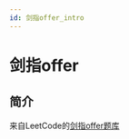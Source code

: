```yaml
---
id: 剑指offer_intro
---
```


# 剑指offer

## 简介

来自LeetCode的[剑指offer题库](https://leetcode-cn.com/problem-list/xb9nqhhg/)

<!-- ## 题目列表


### 剑指offer

![progress](
https://progress-bar.dev/75/?scale=75&title=completed&width=300&suffix=/75)


| 平台 | 题号 | 名称 | 难度 | 题解 | 标签 |
|--|--|--|--|--|--|
|leetcode|offer03|剑指 Offer 03. 数组中重复的数字|![level](https://shields.io/badge/-简单-green?style=flat-square)|[1.py](code/leetcode.offer03.数组中重复的数/1.py) <br />||
|leetcode|offer04|剑指 Offer 04. 二维数组中的查找|![level](https://shields.io/badge/-中等-yellow?style=flat-square)|[1.py](code/leetcode.offer04.搜索二维矩阵-ii/1.py) <br />[x双重二分查找但不适用.py](code/leetcode.offer04.搜索二维矩阵-ii/x双重二分查找但不适用.py) <br />|#分治法 <br />|
|leetcode|offer05|剑指 Offer 05. 替换空格|![level](https://shields.io/badge/-简单-green?style=flat-square)|[1.py](code/leetcode.offer05.替换空格/1.py) <br />||
|leetcode|offer06|剑指 Offer 06. 从尾到头打印链表|![level](https://shields.io/badge/-简单-green?style=flat-square)|[1.py](code/leetcode.offer06.倒序输出链表/1.py) <br />||
|leetcode|offer07|剑指 Offer 07. 重建二叉树|![level](https://shields.io/badge/-中等-yellow?style=flat-square)|[1.py](code/leetcode.offer07.前序中序还原二叉树/1.py) <br />||
|leetcode|offer09|剑指 Offer 09. 用两个栈实现队列|![level](https://shields.io/badge/-简单-green?style=flat-square)|[1.py](code/leetcode.offer09.双栈实现队列/1.py) <br />[2_更省事.py](code/leetcode.offer09.双栈实现队列/2_更省事.py) <br />||
|leetcode|offer10v1|剑指 Offer 10- I. 斐波那契数列|![level](https://shields.io/badge/-简单-green?style=flat-square)|[1.py](code/leetcode.offer10v1.斐波拉契数列/1.py) <br />|#动态规划 <br />#记忆化搜索 <br />|
|leetcode|offer10v2|剑指 Offer 10- II. 青蛙跳台阶问题|![level](https://shields.io/badge/-简单-green?style=flat-square)|[1.py](code/leetcode.offer10v2.青蛙跳台阶问题/1.py) <br />||
|leetcode|offer11|剑指 Offer 11. 旋转数组的最小数字|![level](https://shields.io/badge/-困难-red?style=flat-square)|[1.抄的.py](code/leetcode.offer11.旋转数组的最小数字/1.抄的.py) <br />|#分治法 <br />|
|leetcode|offer12|剑指 Offer 12. 矩阵中的路径|![level](https://shields.io/badge/-中等-yellow?style=flat-square)|[1.py](code/leetcode.offer12.矩阵中的路径/1.py) <br />|#回溯 <br />|
|leetcode|offer13|剑指 Offer 13. 机器人的运动范围|![level](https://shields.io/badge/-中等-yellow?style=flat-square)|[1.py](code/leetcode.offer13.机器人的运动范围/1.py) <br />[2_只要向右向下.py](code/leetcode.offer13.机器人的运动范围/2_只要向右向下.py) <br />|#深度优先搜索 <br />#广度优先搜索 <br />|
|leetcode|offer14v1|剑指 Offer 14- I. 剪绳子|![level](https://shields.io/badge/-中等-yellow?style=flat-square)|[1.py](code/leetcode.offer14v1.剪绳子/1.py) <br />[2_粗暴数学问题.py](code/leetcode.offer14v1.剪绳子/2_粗暴数学问题.py) <br />|#数学问题 <br />#动态规划 <br />|
|leetcode|offer14v2|剑指 Offer 14- II. 剪绳子 II|![level](https://shields.io/badge/-中等-yellow?style=flat-square)|[1.py](code/leetcode.offer14v2.剪绳子/1.py) <br />|#数学问题 <br />|
|leetcode|offer15|剑指 Offer 15. 二进制中1的个数|![level](https://shields.io/badge/-简单-green?style=flat-square)|[1.py](code/leetcode.offer15.二进制中1的个数/1.py) <br />[2_与运算.py](code/leetcode.offer15.二进制中1的个数/2_与运算.py) <br />|#位运算 <br />|
|leetcode|offer16|剑指 Offer 16. 数值的整数次方|![level](https://shields.io/badge/-中等-yellow?style=flat-square)|[1.py](code/leetcode.offer16.数值的整数次方/1.py) <br />[2_不需要记忆.py](code/leetcode.offer16.数值的整数次方/2_不需要记忆.py) <br />[2_快速幂.py](code/leetcode.offer16.数值的整数次方/2_快速幂.py) <br />|#递归 <br />#数学问题 <br />|
|leetcode|offer17|剑指 Offer 17. 打印从1到最大的n位数|![level](https://shields.io/badge/-中等-yellow?style=flat-square)|[1.py](code/leetcode.offer17.打印从1到最大的n位数/1.py) <br />[2_偷懒解法.py](code/leetcode.offer17.打印从1到最大的n位数/2_偷懒解法.py) <br />|#数学问题 <br />|
|leetcode|offer18|剑指 Offer 18. 删除链表的节点|![level](https://shields.io/badge/-简单-green?style=flat-square)|[1.py](code/leetcode.offer18.删除链表的节点/1.py) <br />||
|leetcode|offer19|剑指 Offer 19. 正则表达式匹配|![level](https://shields.io/badge/-困难-red?style=flat-square)|[1.py](code/leetcode.offer19.正则表达式匹配/1.py) <br />|#动态规划 <br />|
|leetcode|offer20|剑指 Offer 20. 表示数值的字符串|![level](https://shields.io/badge/-中等-yellow?style=flat-square)|[1.py](code/leetcode.offer20.表示数值的字符串/1.py) <br />|#状态机 <br />|
|leetcode|offer21|剑指 Offer 21. 调整数组顺序使奇数位于偶数前面|![level](https://shields.io/badge/-简单-green?style=flat-square)|[1.py](code/leetcode.offer21.调整数组顺序使奇数位于偶数前面/1.py) <br />||
|leetcode|offer22|剑指 Offer 22. 链表中倒数第k个节点|![level](https://shields.io/badge/-简单-green?style=flat-square)|[1.py](code/leetcode.offer22.链表中倒数第k个节点/1.py) <br />||
|leetcode|offer24|剑指 Offer 24. 反转链表|![level](https://shields.io/badge/-简单-green?style=flat-square)|[1_偷瞄了.py](code/leetcode.offer24.反转链表/1_偷瞄了.py) <br />||
|leetcode|offer25|剑指 Offer 25. 合并两个排序的链表|![level](https://shields.io/badge/-简单-green?style=flat-square)|[1.py](code/leetcode.offer25.合并两个排序的链表/1.py) <br />||
|leetcode|offer26|剑指 Offer 26. 树的子结构|![level](https://shields.io/badge/-中等-yellow?style=flat-square)|[1.py](code/leetcode.offer26.树的子结构/1.py) <br />|#深度优先搜索 <br />#二叉树 <br />|
|leetcode|offer27|剑指 Offer 27. 二叉树的镜像|![level](https://shields.io/badge/-简单-green?style=flat-square)|[1.py](code/leetcode.offer27.二叉树的镜像/1.py) <br />|#二叉树 <br />|
|leetcode|offer28|剑指 Offer 28. 对称的二叉树|![level](https://shields.io/badge/-简单-green?style=flat-square)|[1.py](code/leetcode.offer28.对称的二叉树/1.py) <br />|#深度优先搜索 <br />#广度优先搜索 <br />|
|leetcode|offer29|剑指 Offer 29. 顺时针打印矩阵|![level](https://shields.io/badge/-中等-yellow?style=flat-square)|[1.py](code/leetcode.offer29.顺时针打印矩阵/1.py) <br />||
|leetcode|offer30|剑指 Offer 30. 包含min函数的栈|![level](https://shields.io/badge/-中等-yellow?style=flat-square)|[1.py](code/leetcode.offer30.包含min函数的栈/1.py) <br />||
|leetcode|offer31|剑指 Offer 31. 栈的压入、弹出序列|![level](https://shields.io/badge/-中等-yellow?style=flat-square)|[1.py](code/leetcode.offer31.栈的压入弹出序列/1.py) <br />||
|leetcode|offer32v1|剑指 Offer 32 - I. 从上到下打印二叉树|![level](https://shields.io/badge/-中等-yellow?style=flat-square)|[1.py](code/leetcode.offer32v1.从上到下打印二叉树/1.py) <br />[2_更快.py](code/leetcode.offer32v1.从上到下打印二叉树/2_更快.py) <br />|#广度优先搜索 <br />|
|leetcode|offer32v2|剑指 Offer 32 - II. 从上到下打印二叉树 II|![level](https://shields.io/badge/-简单-green?style=flat-square)|[1.py](code/leetcode.offer32v2.从上到下打印二叉树/1.py) <br />|#广度优先搜索 <br />|
|leetcode|offer32v3|剑指 Offer 32 - III. 从上到下打印二叉树 III|![level](https://shields.io/badge/-中等-yellow?style=flat-square)|[1.py](code/leetcode.offer32v3.从上到下打印二叉树/1.py) <br />|#广度优先搜索 <br />|
|leetcode|offer33|剑指 Offer 33. 二叉搜索树的后序遍历序列|![level](https://shields.io/badge/-中等-yellow?style=flat-square)|[1_偷瞄了.py](code/leetcode.offer33.二叉搜索树的后序遍历序列/1_偷瞄了.py) <br />[2_遍历倒序_抄的.py](code/leetcode.offer33.二叉搜索树的后序遍历序列/2_遍历倒序_抄的.py) <br />|#二叉树 <br />|
|leetcode|offer34|剑指 Offer 34. 二叉树中和为某一值的路径|![level](https://shields.io/badge/-中等-yellow?style=flat-square)|[1.py](code/leetcode.offer34.二叉树中和为某一值的路径/1.py) <br />[2_节省空间.py](code/leetcode.offer34.二叉树中和为某一值的路径/2_节省空间.py) <br />|#深度优先搜索 <br />#广度优先搜索 <br />|
|leetcode|offer35|剑指 Offer 35. 复杂链表的复制|![level](https://shields.io/badge/-中等-yellow?style=flat-square)|[1_借助哈希表.py](code/leetcode.offer35.复杂链表的复制/1_借助哈希表.py) <br />[2_原地复制.py](code/leetcode.offer35.复杂链表的复制/2_原地复制.py) <br />||
|leetcode|offer36|剑指 Offer 36. 二叉搜索树与双向链表|![level](https://shields.io/badge/-中等-yellow?style=flat-square)|[1_偷瞄了.py](code/leetcode.offer36.二叉搜索树与双向链表/1_偷瞄了.py) <br />|#二叉树 <br />|
|leetcode|offer37|剑指 Offer 37. 序列化二叉树|![level](https://shields.io/badge/-困难-red?style=flat-square)|[1_资源消耗大.py](code/leetcode.offer37.序列化二叉树/1_资源消耗大.py) <br />[2_快一点点.py](code/leetcode.offer37.序列化二叉树/2_快一点点.py) <br />[2_我觉得是对的但是不给过.py](code/leetcode.offer37.序列化二叉树/2_我觉得是对的但是不给过.py) <br />|#二叉树 <br />|
|leetcode|offer38|剑指 Offer 38. 字符串的排列|![level](https://shields.io/badge/-中等-yellow?style=flat-square)|[1.py](code/leetcode.offer38.字符串的排列/1.py) <br />[2_下一个排列.py](code/leetcode.offer38.字符串的排列/2_下一个排列.py) <br />||
|leetcode|offer39|剑指 Offer 39. 数组中出现次数超过一半的数字|![level](https://shields.io/badge/-简单-green?style=flat-square)|[1.py](code/leetcode.offer39.数组中出现次数超过一半的数字/1.py) <br />[2_中位数.py](code/leetcode.offer39.数组中出现次数超过一半的数字/2_中位数.py) <br />[2_二分查找.py](code/leetcode.offer39.数组中出现次数超过一半的数字/2_二分查找.py) <br />[2_神之摩尔投票法.py](code/leetcode.offer39.数组中出现次数超过一半的数字/2_神之摩尔投票法.py) <br />|#数学问题 <br />#分治法 <br />|
|leetcode|offer40|剑指 Offer 40. 最小的k个数|![level](https://shields.io/badge/-简单-green?style=flat-square)|[1.py](code/leetcode.offer40.最小的k个数/1.py) <br />||
|leetcode|offer41|剑指 Offer 41. 数据流中的中位数|![level](https://shields.io/badge/-困难-red?style=flat-square)|[1_抄的.py](code/leetcode.offer41.数据流中的中位数/1_抄的.py) <br />|#二叉树 <br />|
|leetcode|offer42|剑指 Offer 42. 连续子数组的最大和|![level](https://shields.io/badge/-简单-green?style=flat-square)|[1.py](code/leetcode.offer42.连续子数组的最大和/1.py) <br />[2_线段树.py](code/leetcode.offer42.连续子数组的最大和/2_线段树.py) <br />|#数学问题 <br />#动态规划 <br />#分治法 <br />|
|leetcode|offer43|剑指 Offer 43. 1～n 整数中 1 出现的次数|![level](https://shields.io/badge/-困难-red?style=flat-square)|[1.抄的.py](code/leetcode.offer43.1～n整数中1出现的次数/1.抄的.py) <br />|#数学问题 <br />|
|leetcode|offer44|剑指 Offer 44. 数字序列中某一位的数字|![level](https://shields.io/badge/-中等-yellow?style=flat-square)|[1.py](code/leetcode.offer44.数字序列中某一位的数字/1.py) <br />|#数学问题 <br />|
|leetcode|offer45|剑指 Offer 45. 把数组排成最小的数|![level](https://shields.io/badge/-简单-green?style=flat-square)|[1.js](code/leetcode.offer45.把数组排成最小的数/1.js) <br />[2_手写快排.py](code/leetcode.offer45.把数组排成最小的数/2_手写快排.py) <br />||
|leetcode|offer46|剑指 Offer 46. 把数字翻译成字符串|![level](https://shields.io/badge/-中等-yellow?style=flat-square)|[1.py](code/leetcode.offer46.把数字翻译成字符串/1.py) <br />|#动态规划 <br />|
|leetcode|offer47|剑指 Offer 47. 礼物的最大价值|![level](https://shields.io/badge/-中等-yellow?style=flat-square)|[1.py](code/leetcode.offer47.礼物的最大价值/1.py) <br />|#动态规划 <br />|
|leetcode|offer48|剑指 Offer 48. 最长不含重复字符的子字符串|![level](https://shields.io/badge/-中等-yellow?style=flat-square)|[1.py](code/leetcode.offer48.最长不含重复字符的子字符串/1.py) <br />|#滑动窗口 <br />|
|leetcode|offer49|剑指 Offer 49. 丑数|![level](https://shields.io/badge/-中等-yellow?style=flat-square)|[1_抄的妙方法.py](code/leetcode.offer49.第n个丑数/1_抄的妙方法.py) <br />[2_抄的土方法.py](code/leetcode.offer49.第n个丑数/2_抄的土方法.py) <br />|#二叉树 <br />#动态规划 <br />|
|leetcode|offer50|剑指 Offer 50. 第一个只出现一次的字符|![level](https://shields.io/badge/-简单-green?style=flat-square)|[1.py](code/leetcode.offer50.第一个只出现一次的字符/1.py) <br />|#哈希表 <br />|
|leetcode|offer51|剑指 Offer 51. 数组中的逆序对|![level](https://shields.io/badge/-困难-red?style=flat-square)|[1.py](code/leetcode.offer51.数组中的逆序对/1.py) <br />|#分治法 <br />#归并排序 <br />|
|leetcode|offer52|剑指 Offer 52. 两个链表的第一个公共节点|![level](https://shields.io/badge/-中等-yellow?style=flat-square)|[1.py](code/leetcode.offer52.两个链表的第一个公共节点/1.py) <br />[2_更干净的写法.py](code/leetcode.offer52.两个链表的第一个公共节点/2_更干净的写法.py) <br />|#双指针 <br />|
|leetcode|offer53v1|剑指 Offer 53 - I. 在排序数组中查找数字 I|![level](https://shields.io/badge/-简单-green?style=flat-square)|[1_偷瞄了.py](code/leetcode.offer53v1.在排序数组中查找数字/1_偷瞄了.py) <br />|#二分法 <br />|
|leetcode|offer53v2|剑指 Offer 53 - II. 0～n-1中缺失的数字|![level](https://shields.io/badge/-简单-green?style=flat-square)|[1.py](code/leetcode.offer53v2.0~n-1中缺失的数字/1.py) <br />|#二分法 <br />|
|leetcode|offer54|剑指 Offer 54. 二叉搜索树的第k大节点|![level](https://shields.io/badge/-简单-green?style=flat-square)|[1.py](code/leetcode.offer54.二叉搜索树的第k大节点/1.py) <br />|#二叉树 <br />|
|leetcode|offer55|剑指 Offer 55 - I. 二叉树的深度|![level](https://shields.io/badge/-简单-green?style=flat-square)|[1.py](code/leetcode.offer55.二叉树的深度/1.py) <br />|#二叉树 <br />|
|leetcode|offer55|剑指 Offer 55 - II. 平衡二叉树|![level](https://shields.io/badge/-简单-green?style=flat-square)|[1.py](code/leetcode.offer55.平衡二叉树/1.py) <br />|#二叉树 <br />|
|leetcode|offer56v1|剑指 Offer 56 - I. 数组中数字出现的次数|![level](https://shields.io/badge/-中等-yellow?style=flat-square)|[1_抄的.py](code/leetcode.offer56v1.数组中数字出现的次数/1_抄的.py) <br />|#位运算 <br />#数学问题 <br />|
|leetcode|offer56v2|剑指 Offer 56 - II. 数组中数字出现的次数 II|![level](https://shields.io/badge/-中等-yellow?style=flat-square)|[1_普通人的解法.py](code/leetcode.offer56v2.数组中数字出现的次数/1_普通人的解法.py) <br />[2_数电玩家的解法.py](code/leetcode.offer56v2.数组中数字出现的次数/2_数电玩家的解法.py) <br />|#位运算 <br />|
|leetcode|offer57|剑指 Offer 57 - II. 和为s的连续正数序列|![level](https://shields.io/badge/-简单-green?style=flat-square)|[1.py](code/leetcode.offer57.和为s的两个数字/1.py) <br />||
|leetcode|offer57v2|剑指 Offer 57. 和为s的两个数字|![level](https://shields.io/badge/-简单-green?style=flat-square)|[1_偷瞄了.py](code/leetcode.offer57v2.和为s的连续正数序列/1_偷瞄了.py) <br />|#双指针 <br />|
|leetcode|offer58v1|剑指 Offer 58 - I. 翻转单词顺序|![level](https://shields.io/badge/-简单-green?style=flat-square)|[1.py](code/leetcode.offer58v1.翻转单词顺序/1.py) <br />|#字符串 <br />|
|leetcode|offer58v2|剑指 Offer 58 - II. 左旋转字符串|![level](https://shields.io/badge/-简单-green?style=flat-square)|[1.py](code/leetcode.offer58v2.左旋转字符串/1.py) <br />|#字符串 <br />|
|leetcode|offer59v1|剑指 Offer 59 - I. 滑动窗口的最大值|![level](https://shields.io/badge/-困难-red?style=flat-square)|[1_抄了新东西.py](code/leetcode.offer59v1.滑动窗口的最大值/1_抄了新东西.py) <br />|#单调队列 <br />|
|leetcode|offer59v2|剑指 Offer 59 - II. 队列的最大值|![level](https://shields.io/badge/-中等-yellow?style=flat-square)|[1.py](code/leetcode.offer59v2.队列的最大值/1.py) <br />|#单调队列 <br />|
|leetcode|offer60|剑指 Offer 60. n个骰子的点数|![level](https://shields.io/badge/-中等-yellow?style=flat-square)|[1_偷瞄了.py](code/leetcode.offer60.n个骰子的点数/1_偷瞄了.py) <br />|#动态规划 <br />#数学问题 <br />|
|leetcode|offer61|剑指 Offer 61. 扑克牌中的顺子|![level](https://shields.io/badge/-简单-green?style=flat-square)|[1.py](code/leetcode.offer61.扑克牌中的顺子/1.py) <br />[2.不用那么复杂.py](code/leetcode.offer61.扑克牌中的顺子/2.不用那么复杂.py) <br />||
|leetcode|offer62|剑指 Offer 62. 圆圈中最后剩下的数字|![level](https://shields.io/badge/-中等-yellow?style=flat-square)|[1_难在数学推理.py](code/leetcode.offer62.圆圈中最后剩下的数字_约瑟夫环问题/1_难在数学推理.py) <br />[2_迭代.py](code/leetcode.offer62.圆圈中最后剩下的数字_约瑟夫环问题/2_迭代.py) <br />|#递归 <br />#数学问题 <br />|
|leetcode|offer63|剑指 Offer 63. 股票的最大利润|![level](https://shields.io/badge/-简单-green?style=flat-square)|[1_不用动态规划.py](code/leetcode.offer63.股票的最大利润/1_不用动态规划.py) <br />|#动态规划 <br />|
|leetcode|offer64|剑指 Offer 64. 求1+2+…+n|![level](https://shields.io/badge/-简单-green?style=flat-square)|[1.py](code/leetcode.offer64.求1+到+n/1.py) <br />|#数学问题 <br />|
|leetcode|offer65|剑指 Offer 65. 不用加减乘除做加法|![level](https://shields.io/badge/-中等-yellow?style=flat-square)|[1.py](code/leetcode.offer65.不用加减乘除做加法/1.py) <br />[2.js](code/leetcode.offer65.不用加减乘除做加法/2.js) <br />|#位运算 <br />|
|leetcode|offer66|剑指 Offer 66. 构建乘积数组|![level](https://shields.io/badge/-中等-yellow?style=flat-square)|[1_愚昧的解法.py](code/leetcode.offer66.构建乘积数组/1_愚昧的解法.py) <br />[2_干练的解法.py](code/leetcode.offer66.构建乘积数组/2_干练的解法.py) <br />|#数学问题 <br />|
|leetcode|offer67|剑指 Offer 67. 把字符串转换成整数|![level](https://shields.io/badge/-简单-green?style=flat-square)|[1.py](code/leetcode.offer67.把字符串转换成整数/1.py) <br />||
|leetcode|offer68v1|剑指 Offer 68 - I. 二叉搜索树的最近公共祖先|![level](https://shields.io/badge/-简单-green?style=flat-square)|[1.py](code/leetcode.offer68v1.二叉搜索树的最近公共祖先/1.py) <br />[2_一次遍历.py](code/leetcode.offer68v1.二叉搜索树的最近公共祖先/2_一次遍历.py) <br />|#深度优先搜索 <br />#二叉树 <br />|
|leetcode|offer68v2|剑指 Offer 68 - II. 二叉树的最近公共祖先|![level](https://shields.io/badge/-简单-green?style=flat-square)|[1.py](code/leetcode.offer68v2.二叉树的最近公共祖先/1.py) <br />[2_迭代.py](code/leetcode.offer68v2.二叉树的最近公共祖先/2_迭代.py) <br />[2_遍历.py](code/leetcode.offer68v2.二叉树的最近公共祖先/2_遍历.py) <br />|#深度优先搜索 <br />|

 -->
